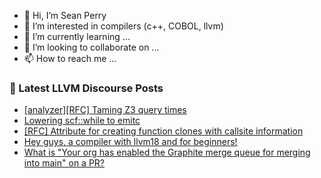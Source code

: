 - 👋 Hi, I’m Sean Perry
- 👀 I’m interested in compilers (c++, COBOL, llvm)
- 🌱 I’m currently learning ...
- 💞️ I’m looking to collaborate on ...
- 📫 How to reach me ...

<!---
s66perry/s66perry is a ✨ special ✨ repository because its `README.md` (this file) appears on your GitHub profile.
You can click the Preview link to take a look at your changes.
--->
### 📕 Latest LLVM Discourse Posts

<!-- DISCOURSE-LLVM:START -->
- [[analyzer][RFC] Taming Z3 query times](https://discourse.llvm.org/t/analyzer-rfc-taming-z3-query-times/79520?page=2#post_25)
- [Lowering scf::while to emitc](https://discourse.llvm.org/t/lowering-scf-while-to-emitc/82977#post_6)
- [[RFC] Attribute for creating function clones with callsite information](https://discourse.llvm.org/t/rfc-attribute-for-creating-function-clones-with-callsite-information/83419#post_4)
- [Hey guys, a compiler with llvm18 and for beginners!](https://discourse.llvm.org/t/hey-guys-a-compiler-with-llvm18-and-for-beginners/83438#post_1)
- [What is &quot;Your org has enabled the Graphite merge queue for merging into main&quot; on a PR?](https://discourse.llvm.org/t/what-is-your-org-has-enabled-the-graphite-merge-queue-for-merging-into-main-on-a-pr/83433#post_3)
<!-- DISCOURSE-LLVM:END -->

